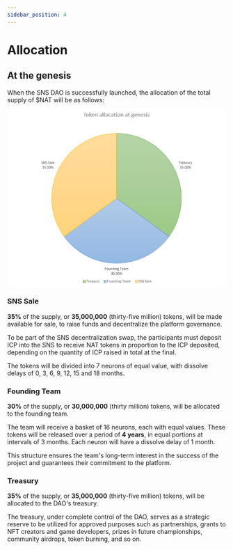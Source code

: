 ```yaml
---
sidebar_position: 4
---
```


# Allocation

## At the genesis

When the SNS DAO is successfully launched, the allocation of the total supply of $NAT will be as follows:

![match renevue distribution](./img/token-allocation.png)

### SNS Sale
**35%** of the supply, or **35,000,000** (thirty-five million) tokens, will be made available for sale, to raise funds and decentralize the platform governance.  

To be part of the SNS decentralization swap, the participants must deposit ICP into the SNS to receive NAT tokens in proportion to the ICP deposited, depending on the quantity of ICP raised in total at the final.  

The tokens will be divided into 7 neurons of equal value, with dissolve delays of 0, 3, 6, 9, 12, 15 and 18 months.

### Founding Team
**30%** of the supply, or **30,000,000** (thirty million) tokens, will be allocated to the founding team.  

The team will receive a basket of 16 neurons, each with equal values. These tokens will be released over a period of **4 years**, in equal portions at intervals of 3 months. Each neuron will have a dissolve delay of 1 month.

This structure ensures the team's long-term interest in the success of the project and guarantees their commitment to the platform.

### Treasury
**35%** of the supply, or **35,000,000** (thirty-five million) tokens, will be allocated to the DAO's treasury.  

The treasury, under complete control of the DAO, serves as a strategic reserve to be utilized for approved purposes such as partnerships, grants to NFT creators and game developers, prizes in future championships, community airdrops, token burning, and so on.

